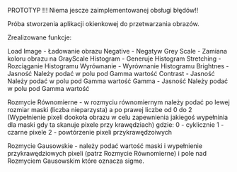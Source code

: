 PROTOTYP !!! Niema jescze zaimplementowanej obsługi błędów!!

Próba stworzenia aplikacji okienkowej do przetwarzania obrazów.

Zrealizowane funkcje:


Load Image - Ładowanie obrazu
Negative - Negatyw
Grey Scale - Zamiana koloru obrazu na GrayScale
Histogram - Generuje Histogram
Stretching - Rozciąganie Histogramu
Wyrównanie - Wyrównanie Histogramu
Brightnes - Jasność Należy podać w polu pod Gamma wartość
Contrast - Jasność Należy podać w polu pod Gamma wartość
Gamma - Jasność Należy podać w polu pod Gamma wartość

Rozmycie Równomierne - w rozmyciu równomiernym należy podać 
po lewej rozmiar maski (liczba nieparzysta) a po prawej liczbe od 0 do 2
(Wypełnienie pixeli dookoła obrazu w celu zapewnienia jakiegoś 
wypełninia dla maski gdy ta skanuje pixele przy krawędziach) 
gdzie:
0 -  cyklicznie
1 -  czarne pixele
2 -  powtórzenie pixeli przykrawędzoiwych

Rozmycie Gausowskie - należy podać wartość maski i wypełnienie przykrawędziowych pixeli
(patrz Rozmycie Równomierne) i pole nad Rozmyciem Gausowskim które oznacza sigme.